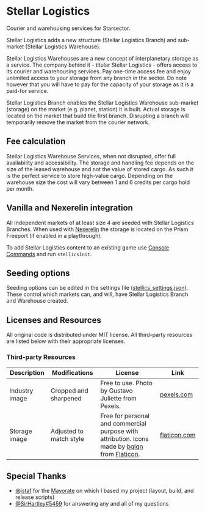 # Stellar Logistics

Courier and warehousing services for Starsector.

Stellar Logistics adds a new structure (Stellar Logistics Branch) and sub-market (Stellar Logistics Warehouse).

Stellar Logistics Warehouses are a new concept of interplanetary storage as a service.
The company behind it - titular Stellar Logistics - offers access to its courier and warehousing services.
Pay one-time access fee and enjoy unlimited access to your storage from any branch in the sector.
Do note however that you will have to pay for the capacity of your storage as it is a paid-for service.

Stellar Logistics Branch enables the Stellar Logistics Warehouse sub-market (storage) on the market (e.g. planet, station) it is built.
Actual storage is located on the market that build the first branch.
Disrupting a branch will temporarily remove the market from the courier network.

## Fee calculation

Stellar Logistics Warehouse Services, when not disrupted, offer full availability and accessibility.
The storage and handling fee depends on the size of the leased warehouse and not the value of stored cargo.
As such it is the perfect service to store high-value cargo.
Depending on the warehouse size the cost will vary between 1 and 6 credits per cargo hold per month.

## Vanilla and Nexerelin integration

All Independent markets of at least size 4 are seeded with Stellar Logistics Branches.
When used with [Nexerelin](https://fractalsoftworks.com/forum/index.php?topic=9175.0) the storage is located on the Prism Freeport (if enabled in a playthrough).

To add Stellar Logistics content to an existing game use [Console Commands](https://fractalsoftworks.com/forum/index.php?topic=4106.0) and run `stellicsInit`.

## Seeding options

Seeding options can be edited in the settings file ([stellics_settings.json](stellics_settings.json)).
These control which markets can, and will, have Stellar Logistics Branch and Warehouse created.

## Licenses and Resources

All original code is distributed under MIT license.
All third-party resources are listed below with their appropriate licenses.

### Third-party Resources

| Description    | Modifications           | License     | Link |
| -------------- | ----------------------- | ----------- | ---- |
| Industry image | Cropped and sharpened   | Free to use. Photo by Gustavo Juliette from Pexels. | [pexels.com](https://www.pexels.com/photo/two-person-talking-on-stage-set-up-2473446/) |
| Storage image  | Adjusted to match style | Free for personal and commercial purpose with attribution. Icons made by [bqlqn](https://www.flaticon.com/authors/bqlqn) from [Flaticon](https://www.flaticon.com/). | [flaticon.com](https://www.flaticon.com/free-icon/box_3037005) |

## Special Thanks

* [@jstaf](https://github.com/jstaf) for the [Mayorate](https://github.com/jstaf/mayorate) on which I based my project (layout, build, and release scripts)
* [@SirHartley#5459](https://discord.gg/TBhcFNh) for answering any and all of my questions
